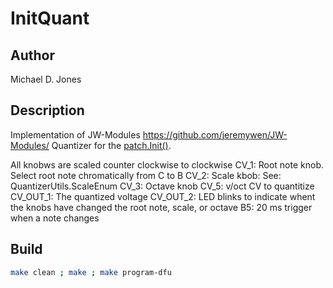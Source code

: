# InitQuant

## Author

Michael D. Jones

## Description

Implementation of JW-Modules <https://github.com/jeremywen/JW-Modules/>
Quantizer for the [patch.Init()](https://electro-smith.com/products/patch-init).

All knobws are scaled counter clockwise to clockwise
CV_1: Root note knob. Select root note chromatically from C to B
CV_2: Scale kbob: See: QuantizerUtils.ScaleEnum
CV_3: Octave knob
CV_5: v/oct CV to quantitize
CV_OUT_1: The quantized voltage
CV_OUT_2: LED blinks to indicate whent the knobs have changed the root note,
scale, or octave
B5: 20 ms trigger when a note changes

## Build

```bash
make clean ; make ; make program-dfu
```
